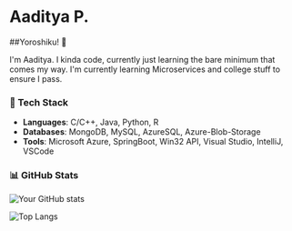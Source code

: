 # Aaditya P.

##Yoroshiku! 👋

I'm Aaditya. I kinda code, currently just learning the bare minimum that comes my way.
I'm currently learning Microservices and college stuff to ensure I pass.
### 💼 Tech Stack

- **Languages**: C/C++, Java, Python, R
- **Databases**: MongoDB, MySQL, AzureSQL, Azure-Blob-Storage
- **Tools**: Microsoft Azure, SpringBoot, Win32 API, Visual Studio, IntelliJ, VSCode 

### 📊 GitHub Stats

![Your GitHub stats](https://github-readme-stats.vercel.app/api?username=your_username&show_icons=true&theme=radical)

![Top Langs](https://github-readme-stats.vercel.app/api/top-langs/?username=your_username&layout=compact&theme=radical)

